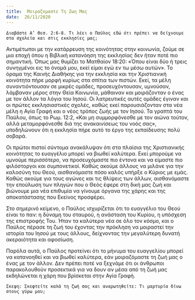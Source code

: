 ```yaml
---
title:  Μοιραζομαστε Τη Ζωη Μας
date:  26/11/2020
---
```


`Διαβάστε Α’ Θεσ. 2:6-8. Τι λέει ο Παύλος εδώ ότι πρέπει να δείχνουμε στα σχολεία και στις εκκλησίες μας;`

Αντιμέτωποι με την κατάρρευση της κοινότητας στην κοινωνία, ζούμε σε μια εποχή όπου η Βιβλική κατανόηση της εκκλησίας δεν ήταν ποτέ πιο σημαντική. Όπως μας θυμίζει το Ματθαίον 18:20: «Όπου είναι δύο ή τρεις συνηγμένοι εις το όνομά μου, εκεί είμαι εγώ εν τω μέσω αυτών». Το όραμα της Καινής Διαθήκης για την εκκλησία και την Χριστιανική κοινότητα πήρε μορφή κυρίως στα σπίτια των πιστών. Εκεί, τα μέλη συναντιόντουσαν σε μικρές ομάδες, προσευχόντουσαν, υμνούσαν, λάμβαναν μέρος στην Θεία Κοινωνία, μάθαιναν και μοιράζονταν ο ένας με τον άλλον τα λόγια του Ιησού. Οι λατρευτικές αυτές ομάδες έγιναν και οι πρώτες εκκλησιαστικές σχολές, καθώς εκεί παρουσιάζονταν στα νέα μέλη η Αγία Γραφή και ο νέος τρόπος ζωής με τον Ιησού. Τα γραπτά του Παύλου, όπως το Ρωμ. 12:2, «Και μη συμμορφόνεσθε με τον αιώνα τούτον, αλλά μεταμορφόνεσθε διά της ανακαινίσεως του νοός σας», υποδηλώνουν ότι η εκκλησία πήρε αυτό το έργο της εκπαίδευσης πολύ σοβαρά.

Οι πρώτοι πιστοί σύντομα ανακάλυψαν ότι στα πλαίσια της Χριστιανικής κοινότητας το ευαγγέλιο μπορεί να βιωθεί καλύτερα. Εκεί μπορούμε να υμνούμε περισσότερο, να προσευχόμαστε πιο έντονα και να είμαστε πιο φιλόστοργοι και συμπονετικοί. Καθώς ακούμε άλλους να μιλάνε για την καλοσύνη του Θεού, αισθανόμαστε πόσο καλός υπήρξε ο Κύριος με εμάς. Καθώς ακούμε για τους αγώνες και τις θλίψεις των άλλων, αισθανόμαστε την επούλωση των πληγών που ο Θεός έφερε στη δική μας ζωή και βιώνουμε μια νέα επιθυμία να γίνουμε όργανα της χάρης και της αποκατάστασης που Εκείνος προσφέρει.

Στο σημερινό κείμενο, ο Παύλος ισχυρίζεται ότι το ευαγγέλιο του Θεού είναι το παν: η δύναμη του σταυρού, η ανάσταση του Κυρίου, η υπόσχεση της επιστροφής Του. Ήταν τα καλύτερα νέα σε όλο τον κόσμο, και ο Παύλος πέρασε τη ζωή του έχοντας την πρόκληση να μοιραστεί την ιστορία του Ιησού με τους άλλους, δείχνοντας την μεγαλύτερη δυνατή ακεραιότητα και αφοσίωση.

Παρόλα αυτά, ο Παύλος προτείνει ότι το μήνυμα του ευαγγελίου μπορεί να κατανοηθεί και να βιωθεί καλύτερα, εάν μοιραζόμαστε τη ζωή μας ο ένας με τον άλλον. Δεν πρέπει ποτέ να ξεχνάμε ότι οι άνθρωποι παρακολουθούν προσεκτικά για να δουν αν μέσα από τη ζωή μας εκδηλώνεται η χάρη που βρίσκεται στην Αγία Γραφή.

`Σκεψη: Σκεφτείτε καλά τη ζωή σας και αναρωτηθείτε: Τι μαρτυρία δίνω στους γύρω μου;`